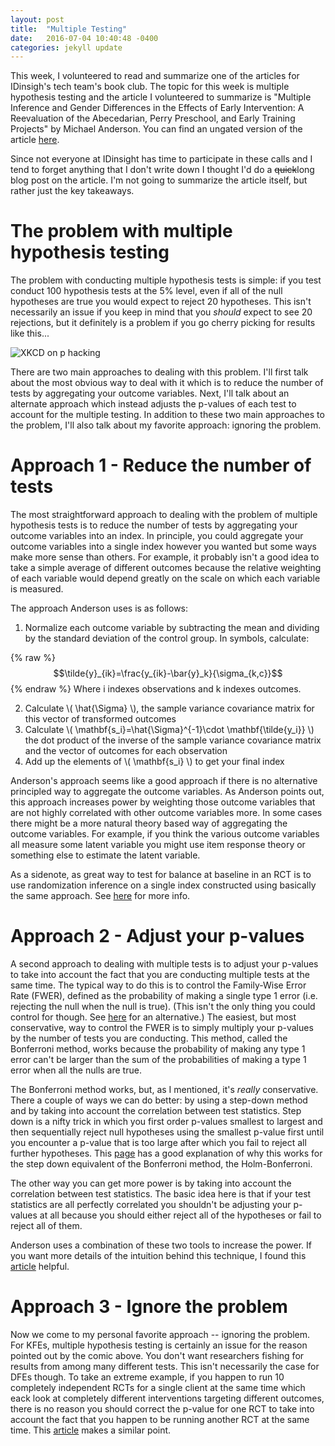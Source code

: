 ```yaml
---
layout: post
title:  "Multiple Testing"
date:   2016-07-04 10:40:48 -0400
categories: jekyll update
---
```


This week, I volunteered to read and summarize one of the articles for IDinsigh's tech team's book club. The topic for this week is multiple hypothesis testing and the article I volunteered to summarize is "Multiple Inference and Gender Differences in the Effects of Early Intervention: A Reevaluation of the Abecedarian, Perry Preschool, and Early Training Projects" by Michael Anderson.  You can find an ungated version of the article [here](http://ist-socrates.berkeley.edu/~raphael/IGERT/Workshop/Anderson%20Preschool.pdf).  

Since not everyone at IDinsight has time to participate in these calls and I tend to forget anything that I don't write down I thought I'd do a <del>quick</del>long blog post on the article.  I'm not going to summarize the article itself, but rather just the key takeaways. 

The problem with multiple hypothesis testing
=======
The problem with conducting multiple hypothesis tests is simple: if you test conduct 100 hypothesis tests at the 5% level, even if all of the null hypotheses are true you would expect to reject 20 hypotheses. This isn't necessarily an issue if you keep in mind that you *should* expect to see 20 rejections, but it definitely is a problem if you go cherry picking for results like this...

![XKCD on p hacking](http://imgs.xkcd.com/comics/significant.png)

There are two main approaches to dealing with this problem.  I'll first talk about the most obvious way to deal with it which is to reduce the number of tests by aggregating your outcome variables.  Next, I'll talk about an alternate approach which instead adjusts the p-values of each test to account for the multiple testing.  In addition to these two main approaches to the problem, I'll also talk about my favorite approach: ignoring the problem.


Approach 1 - Reduce the number of tests
=======
The most straightforward approach to dealing with the problem of multiple hypothesis tests is to reduce the number of tests by aggregating your outcome variables into an index.  In principle, you could aggregate your outcome variables into a single index however you wanted but some ways make more sense than others.  For example, it probably isn't a good idea to take a simple average of different outcomes because the relative weighting of each variable would depend greatly on the scale on which each variable is measured.  

The approach Anderson uses is as follows:

1. Normalize each outcome variable by subtracting the mean and dividing by the standard deviation of the control group. In symbols, calculate:

{% raw %}
$$\tilde{y}_{ik}=\frac{y_{ik}-\bar{y}_k}{\sigma_{k,c}}$$
{% endraw %}
Where i indexes observations and k indexes outcomes.  

2. Calculate \\( \hat{\Sigma} \\), the sample variance covariance matrix for this vector of transformed outcomes
3. Calculate \\( \mathbf{s\_i}=\hat{\Sigma}^{-1}\cdot \mathbf{\tilde{y_i}} \\) the dot product of the inverse of the sample variance covariance matrix and the vector of outcomes for each observation
4. Add up the elements of  \\( \mathbf{s\_i} \\) to get your final index

Anderson's approach seems like a good approach if there is no alternative principled way to aggregate the outcome variables.  As Anderson points out, this approach increases power by weighting those outcome variables that are not highly correlated with other outcome variables more. In some cases there might be a more natural theory based way of aggregating the outcome variables.  For example, if you think the various outcome variables all measure some latent variable you might use item response theory or something else to estimate the latent variable.  

As a sidenote, as great way to test for balance at baseline in an RCT is to use randomization inference on a single index constructed using basically the same approach.  See [here](http://projecteuclid.org/download/pdfview_1/euclid.ss/1219339114) for more info.


Approach 2 - Adjust your p-values
=======
A second approach to dealing with multiple tests is to adjust your p-values to take into account the fact that you are conducting multiple tests at the same time.  The typical way to do this is to control the Family-Wise Error Rate (FWER), defined as the probability of making a single type 1 error (i.e. rejecting the null when the null is true).  (This isn't the only thing you could control for though.  See [here](https://normaldeviate.wordpress.com/2012/10/04/testing-millions-of-hypotheses-fdr/) for an alternative.) The easiest, but most conservative, way to control the FWER is to simply multiply your p-values by the number of tests you are conducting.  This method, called the Bonferroni method, works because the probability of making any type 1 error can't be larger than the sum of the probabilities of making a type 1 error when all the nulls are true.  

The Bonferroni method works, but, as I mentioned, it's *really* conservative.  There a couple of ways we can do better: by using a step-down method and by taking into account the correlation between test statistics.  Step down is a nifty trick in which you first order p-values smallest to largest and then sequentially reject null hypotheses using the smallest p-value first until you encounter a p-value that is too large after which you fail to reject all further hypotheses.  This [page](https://en.m.wikipedia.org/wiki/Holm–Bonferroni_method) has a good explanation of why this works for the step down equivalent of the Bonferroni method, the Holm-Bonferroni.  

The other way you can get more power is by taking into account the correlation between test statistics.  The basic idea here is that if your test statistics are all perfectly correlated you shouldn't be adjusting your p-values at all because you should either reject all of the hypotheses or fail to reject all of them.

Anderson uses a combination of these two tools to increase the power.  If you want more details of the intuition behind this technique, I found this [article](http://statistics.berkeley.edu/sites/default/files/tech-reports/633.pdf) helpful.  

Approach 3 - Ignore the problem
=======
Now we come to my personal favorite approach -- ignoring the problem. For KFEs, multiple hypothesis testing is certainly an issue for the reason pointed out by the comic above. You don't want researchers fishing for results from among many different tests.  This isn't necessarily the case for DFEs though. To take an extreme example, if you happen to run 10 completely independent RCTs for a single client at the same time which eack look at completely different interventions targeting different outcomes, there is no reason you should correct the p-value for one RCT to take into account the fact that you happen to be running another RCT at the same time.  This [article](http://www.stat.columbia.edu/~gelman/research/published/multiple2f.pdf) makes a similar point.


